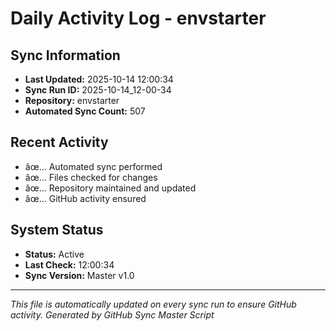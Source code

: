 ﻿# Daily Activity Log - envstarter

## Sync Information
- **Last Updated:** 2025-10-14 12:00:34
- **Sync Run ID:** 2025-10-14_12-00-34
- **Repository:** envstarter
- **Automated Sync Count:** 507

## Recent Activity
- âœ… Automated sync performed
- âœ… Files checked for changes
- âœ… Repository maintained and updated
- âœ… GitHub activity ensured

## System Status
- **Status:** Active
- **Last Check:** 12:00:34
- **Sync Version:** Master v1.0

---
*This file is automatically updated on every sync run to ensure GitHub activity.*
*Generated by GitHub Sync Master Script*

